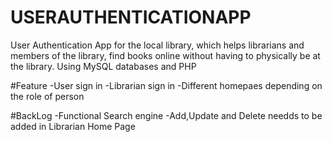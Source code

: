 # USERAUTHENTICATIONAPP

User Authentication App for the local library, which helps librarians and members of the library, find books online without having to physically be at the library. Using MySQL databases and PHP

#Feature
-User sign in
-Librarian sign in
-Different homepaes depending on the role of person

#BackLog
-Functional Search engine
-Add,Update and Delete needds to be added in Librarian Home Page
